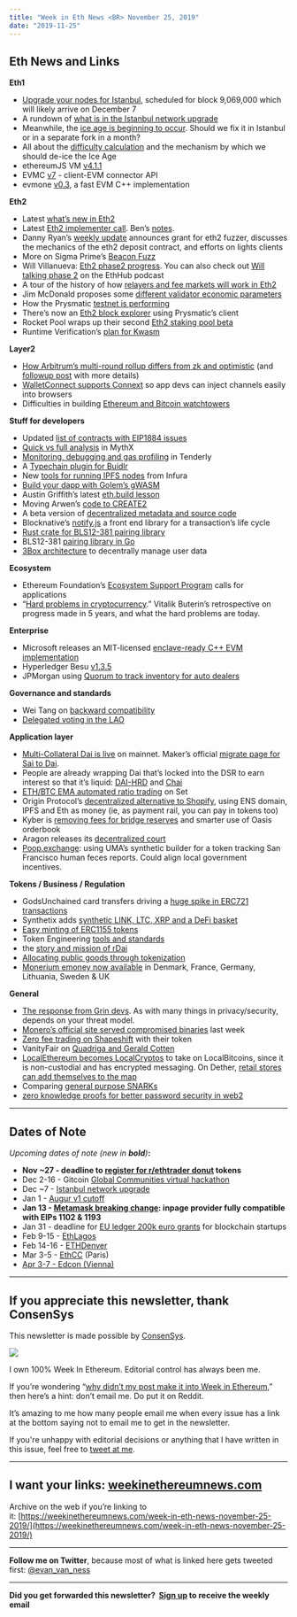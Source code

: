 ```yaml
---
title: "Week in Eth News <BR> November 25, 2019"
date: "2019-11-25"
---
```


## **Eth News and Links**

**Eth1**

- [Upgrade your nodes for Istanbul](https://blog.ethereum.org/2019/11/20/ethereum-istanbul-upgrade-announcement/), scheduled for block 9,069,000 which will likely arrive on December 7
- A rundown of [what is in the Istanbul network upgrade](https://consensys.net/blog/news/everything-you-need-to-know-about-the-istanbul-hard-fork/)
- Meanwhile, the [ice age is beginning to occur](https://ethereum-magicians.org/t/hard-fork-to-address-the-ice-age-eip-2387/3795). Should we fix it in Istanbul or in a separate fork in a month?
- All about the [difficulty calculation](https://medium.com/@tjayrush/its-not-that-difficult-33a428c3c2c3) and the mechanism by which we should de-ice the Ice Age
- ethereumJS VM [v4.1.1](https://www.reddit.com/r/ethereum/comments/dypme9/ethereumjs_vm_v411_stable_istanbul_support/)
- EVMC [v7](https://github.com/ethereum/evmc/releases/tag/v7.0.0) - client-EVM connector API
- evmone [v0.3](https://github.com/ethereum/evmone/releases/tag/v0.3.0), a fast EVM C++ implementation  
    

**Eth2**

- Latest [what’s new in Eth2](https://notes.ethereum.org/@ChihChengLiang/Sk8Zs--CQ/https%3A%2F%2Fhackmd.io%2F%40benjaminion%2FH12CnGHhr?type=book)
- Latest [Eth2 implementer call](https://www.youtube.com/watch?v=DzLrxuN55VA). Ben’s [notes](https://hackmd.io/@benjaminion/BkllOMNnS).
- Danny Ryan’s [weekly update](https://blog.ethereum.org/2019/11/21/eth2-quick-update-no-4/) announces grant for eth2 fuzzer, discusses the mechanics of the eth2 deposit contract, and efforts on lights clients
- More on Sigma Prime’s [Beacon Fuzz](https://blog.sigmaprime.io/beacon-fuzz.html)
- Will Villanueva: [Eth2 phase2 progress](https://medium.com/@william.j.villanueva/ethereum-2-0-phase-2-progress-7673b57eabff). You can also check out [Will talking phase 2](https://ethhub.substack.com/p/will-villanueva-ethereum-20-phase) on the EthHub podcast
- A tour of the history of how [relayers and fee markets will work in Eth2](https://medium.com/@adlerjohn/relay-networks-and-fee-markets-in-eth-2-0-878e576f980b)
- Jim McDonald proposes some [different validator economic parameters](https://ethresear.ch/t/alteration-to-0-9-validator-rewards-calculation/6467)
- How the Prysmatic [testnet is performing](https://medium.com/prysmatic-labs/ethereum-2-0-testnet-update-1-ad24dec45590)
- There’s now an [Eth2 block explorer](https://beaconcha.in/) using Prysmatic’s client
- Rocket Pool wraps up their second [Eth2 staking pool beta](https://medium.com/rocket-pool/rocket-pool-2-0-beta-recap-fa77fda782cc)
- Runtime Verification’s [plan for Kwasm](https://medium.com/dlabvc/kwasm-a-new-executable-semantics-for-the-blockchain-14e1bca8a360)  
    

**Layer2**

- [How Arbitrum’s multi-round rollup differs from zk and optimistic](https://medium.com/offchainlabs/whats-up-with-rollup-db8cd93b314e) (and [followup post](https://medium.com/offchainlabs/how-arbitrum-rollup-works-39788e1ed73f) with more details)
- [WalletConnect supports Connext](https://medium.com/connext/walletconnect-now-supports-connext-1c985d3a5dc2) so app devs can inject channels easily into browsers
- Difficulties in building [Ethereum and Bitcoin watchtowers](https://medium.com/pisa-research/responders-bitcoin-vs-ethereum-cc0c74a57452)  
      
    

**Stuff for developers**

- Updated [list of contracts with EIP1884 issues](https://gist.github.com/ritzdorf/1c6bd72955391e831f8a397d3152b4e0/)
- [Quick vs full analysis](https://blog.mythx.io/features/mythx-full-mode-security-analysis-explained/) in MythX
- [Monitoring, debugging and gas profiling](https://blog.tenderly.dev/10-ways-to-save-time-during-blockchain-development-by-using-tenderly/) in Tenderly
- A [Typechain plugin for Buidlr](https://github.com/rhlsthrm/buidler-typechain)
- New [tools for running IPFS nodes](https://blog.infura.io/new-tools-for-running-ipfs-nodes-196de636f079) from Infura
- [Build your dapp with Golem’s gWASM](https://blog.golemproject.net/build-your-decentralized-applications-with-gwasm/)
- Austin Griffith’s latest [eth.build lesson](https://twitter.com/austingriffith/status/1197906410572410880)
- Moving Arwen’s [code to CREATE2](https://medium.com/arwensecure/moving-arwens-ethereum-smart-contract-to-create2-4451e685f7a1)
- A beta version of [decentralized metadata and source code](http://komputing.org:8081/)
- Blocknative’s [notify.js](https://blog.blocknative.com/blog/notify-js) a front end library for a transaction’s life cycle
- [Rust crate for BLS12-381 pairing library](https://docs.rs/bls12_381/0.1.0/bls12_381/)
- BLS12-381 [pairing library in Go](https://github.com/kilic/bls12-381)
- [3Box architecture](https://medium.com/3box/3box-architecture-a3e35c82e919) to decentrally manage user data  
      
    

**Ecosystem**

- Ethereum Foundation’s [Ecosystem Support Program](https://blog.ethereum.org/2019/11/19/Ecosystem-Support-Program-call-for-applications/) calls for applications
- “[Hard problems in cryptocurrency](https://vitalik.ca/general/2019/11/22/progress.html).” Vitalik Buterin’s retrospective on progress made in 5 years, and what the hard problems are today.  
      
      
    

**Enterprise**

- Microsoft releases an MIT-licensed [enclave-ready C++ EVM implementation](https://github.com/Microsoft/eEVM)
- Hyperledger Besu [v1.3.5](https://pegasys.tech/solutions/hyperledger-besu/#downloads)
- JPMorgan using [Quorum to track inventory for auto dealers](https://www.coindesk.com/jpmorgan-tests-private-blockchain-to-track-auto-dealer-inventory)  
    

**Governance and standards**

- Wei Tang on [backward compatibility](https://ep.corepaper.org/compatibility/#backward-compatibility)
- [Delegated voting in the LAO](https://medium.com/@thelaoofficial/the-lao-previewing-delegated-voting-e0b6241bffbb)

**Application layer**

- [Multi-Collateral Dai is live](https://blog.makerdao.com/multi-collateral-dai-is-live/) on mainnet. Maker’s official [migrate page for Sai to Dai](https://migrate.makerdao.com/).
- People are already wrapping Dai that’s locked into the DSR to earn interest so that it’s liquid: [DAI-HRD](https://medium.com/@keydonix/dai-hrd-token-hold-rated-dai-dfd3fe491d83) and [Chai](https://twitter.com/MartinLundfall/status/1197627208136658944)
- [ETH/BTC EMA automated ratio trading](https://medium.com/set-protocol/introducing-eth-btc-ratio-trading-on-tokensets-768dbb10a609) on Set
- Origin Protocol’s [decentralized alternative to Shopify](https://medium.com/originprotocol/built-on-origin-a-decentralized-shopify-alternative-888adc4198b0), using ENS domain, IPFS and Eth as money (ie, as payment rail, you can pay in tokens too)
- Kyber is [removing fees for bridge reserves](https://blog.kyber.network/towards-the-single-liquidity-endpoint-for-defi-important-updates-for-kyber-bridge-reserves-91a95e626b2f) and smarter use of Oasis orderbook
- Aragon releases its [decentralized court](https://twitter.com/AragonProject/status/1197628591653183488)
- [Poop.exchange](https://www.notion.so/Poop-Exchange-Tokens-to-track-shit-sightings-in-SF-e1dbb976cb6e4d46b6382859bda9bfb4): using UMA’s synthetic builder for a token tracking San Francisco human feces reports. Could align local government incentives.

**Tokens / Business / Regulation**

- GodsUnchained card transfers driving a [huge spike in ERC721 transactions](https://twitter.com/coinmetrics/status/1196894481028661249)
- Synthetix adds [synthetic LINK, LTC, XRP and a DeFi basket](https://blog.synthetix.io/introducing-sdefi-slink-sltc-sxrp-and-their-inverses/)
- [Easy minting of ERC1155 tokens](https://medium.com/@nickjuntilla/easy-way-to-make-blockchain-nfts-and-fnft-tokens-no-coding-266a39b354d5)
- Token Engineering [tools and standards](https://medium.com/commonsstack/establishing-open-token-engineering-tools-standards-9584b40dfe30)
- the [story and mission of rDai](https://medium.com/rtoken-project/the-mission-of-the-rtoken-project-f433af384760)
- [Allocating public goods through tokenization](https://consensys.net/blog/enterprise-blockchain/white-paper-equitable-public-good-allocation-and-the-unlocking-of-economic-value-through-token-based-markets/)
- [Monerium emoney now available](https://twitter.com/monerium/status/1196769705215823872) in Denmark, France, Germany, Lithuania, Sweden & UK  
      
    

**General**

- [The response from Grin devs](https://medium.com/grin-mimblewimble/factual-inaccuracies-of-breaking-mimblewimbles-privacy-model-8063371839b9). As with many things in privacy/security, depends on your threat model.
- [Monero’s official site served compromised binaries](https://twitter.com/DarkDotFail/status/1196668999519657984) last week
- [Zero fee trading on Shapeshift](https://medium.com/shapeshift-stories/you-can-now-trade-crypto-for-free-with-shapeshift-e1d84753c7de) with their token
- VanityFair on [Quadriga and Gerald Cotten](https://www.vanityfair.com/news/2019/11/the-strange-tale-of-quadriga-gerald-cotten)
- [LocalEthereum becomes LocalCryptos](https://blog.localcryptos.com/announcing-localcryptos/) to take on LocalBitcoins, since it is non-custodial and has encrypted messaging. On Dether, [retail stores can add themselves to the map](https://medium.com/@dether/introducing-the-new-dether-for-shops-dc8f1b89cc17)
- Comparing [general purpose SNARKs](https://medium.com/coinmonks/comparing-general-purpose-zk-snarks-51ce124c60bd)
- [zero knowledge proofs for better password security in web2](https://ethresear.ch/t/zkp-for-better-password-securite-in-web2-0/6489)

* * *

## **Dates of Note**

_Upcoming dates of note (new in **bold**)_**:**

- **Nov ~27 - deadline to [register for r/ethtrader donut](https://www.reddit.com/r/ethtrader/comments/dwiu4f/donutsonethereum_registration_is_open/) tokens**
- Dec 2-16 - Gitcoin [Global Communities virtual hackathon](https://hackathons.gitcoin.co/global-communities)
- Dec ~7 - [Istanbul network upgrade](https://ethernodes.org/istanbul)
- Jan 1 - [Augur v1 cutoff](https://www.augur.net/blog/v1-cutoff-update/)
- **Jan 13 - [Metamask breaking change](https://medium.com/metamask/breaking-changes-to-the-metamask-inpage-provider-b4dde069dd0a): inpage provider fully compatible with EIPs 1102 & 1193**
- Jan 31 - deadline for [EU ledger 200k euro grants](https://fundingbox.com/spaces/ledger-ledger-news-and-updates/5dbfcb7d52317832f85906c8) for blockchain startups
- Feb 9-15 - [EthLagos](https://ethlagos.io/)
- Feb 14-16 - [ETHDenver](https://www.ethdenver.com/)
- Mar 3-5 - [EthCC](https://ethcc.io/) (Paris)
- [Apr 3-7 - Edcon (Vienna)](https://www.edcon.io/)

* * *

## **If you appreciate this newsletter, thank ConsenSys**

This newsletter is made possible by [ConsenSys](https://consensys.net/).  

[![](https://cdn.substack.com/image/fetch/w_1100,c_limit,f_auto,q_auto:good/https%3A%2F%2Fbucketeer-e05bbc84-baa3-437e-9518-adb32be77984.s3.amazonaws.com%2Fpublic%2Fimages%2F08f1b2fd-57e2-4d4b-bd42-730c769114be_240x240.jpeg)](https://cdn.substack.com/image/fetch/c_limit,f_auto,q_auto:good/https%3A%2F%2Fbucketeer-e05bbc84-baa3-437e-9518-adb32be77984.s3.amazonaws.com%2Fpublic%2Fimages%2F08f1b2fd-57e2-4d4b-bd42-730c769114be_240x240.jpeg)

I own 100% Week In Ethereum. Editorial control has always been me.

If you’re wondering “[why didn’t my post make it into Week in Ethereum](https://www.evanvanness.com/post/179914035841/why-didnt-my-post-make-the-newsletter),” then here’s a hint: don’t email me. Do put it on Reddit.

It’s amazing to me how many people email me when every issue has a link at the bottom saying not to email me to get in the newsletter.

If you're unhappy with editorial decisions or anything that I have written in this issue, feel free to [tweet at me](https://twitter.com/evan_van_ness).

* * *

## **I want your links: [weekinethereumnews.com](https://weekinethereumnews.com/)**

Archive on the web if you’re linking to it: [https://weekinethereumnews.com/week-in-eth-news-november-25-2019/](https://weekinethereumnews.com/week-in-eth-news-november-25-2019/)

* * *

**Follow me on Twitter**, because most of what is linked here gets tweeted first: [@evan\_van\_ness](https://twitter.com/evan_van_ness)

* * *

**Did you get forwarded this newsletter?  [Sign up](https://weekinethereum.substack.com/subscribe#about) to receive the weekly email**
